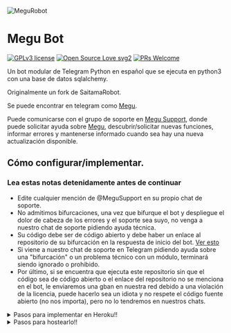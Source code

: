 ![MeguRobot](https://telegra.ph/file/4645f09a45e70298624d7.jpg)
# Megu Bot 
[![GPLv3 license](https://img.shields.io/badge/License-GPLv3-blue.svg)](https://perso.crans.org/besson/LICENSE.html) [![Open Source Love svg2](https://badges.frapsoft.com/os/v2/open-source.svg?v=103)](https://github.com/ellerbrock/open-source-badges/) [![PRs Welcome](https://img.shields.io/badge/PRs-welcome-brightgreen.svg?style=flat-square)](https://makeapullrequest.com)


Un bot modular de Telegram Python en español que se ejecuta en python3 con una base de datos sqlalchemy.

Originalmente un fork de SaitamaRobot.

Se puede encontrar en telegram como [Megu](https://t.me/CrimsonMeguRobot).

Puede comunicarse con el grupo de soporte en [Megu Support](https://t.me/MeguSupport), donde puede solicitar ayuda sobre [Megu](https://t.me/CrimsonMeguRobot), descubrir/solicitar nuevas funciones, informar errores y mantenerse informado cuando sea hay una nueva actualización disponible.

## Cómo configurar/implementar.

### Lea estas notas detenidamente antes de continuar
 - Edite cualquier mención de @MeguSupport en su propio chat de soporte.
 - No admitimos bifurcaciones, una vez que bifurque el bot y despliegue el dolor de cabeza de los errores y el soporte sea suyo, no venga a nuestro chat de soporte pidiendo ayuda técnica.
 - Su código debe ser de código abierto y debe haber un enlace al repositorio de su bifurcación en la respuesta de inicio del bot. [Ver esto](https://github.com/NachABR/MeguRobot/blob/f3c76b1c84e14b88a93f3f5a57b4ee748a83c551/MeguRobot/__main__.py#L24)
 - Si viene a nuestro chat de soporte en Telegram pidiendo ayuda sobre una "bifurcación" o un problema técnico con un módulo, terminará siendo ignorado o prohibido.
 - Por último, si se encuentra que ejecuta este repositorio sin que el código sea de código abierto o el enlace del repositorio no se menciona en el bot, le enviaremos una gban en nuestra red debido a una violación de la licencia, puede hacerlo sea un idiota y no respete el código fuente abierto (no nos importa), pero no lo tendremos en nuestros chats.
<details>
<summary>Pasos para implementar en Heroku!!</summary>

```
Complete todos los detalles, ¡Implemente!
Ahora vaya a https://dashboard.heroku.com/apps/(app-name)/resources (Reemplace (app-name) con el nombre de su aplicación)
Encienda el dinamómetro del trabajador (no se preocupe, es gratis :D) y Webhook
Ahora envíe el bot /start. Si no responde, vaya a https://dashboard.heroku.com/apps/(app-name)/settings y elimine el webhook y el puerto.
```
[![Deploy](https://www.herokucdn.com/deploy/button.svg)](https://heroku.com/deploy?template=https://github.com/NachABR/MeguRobot.git)

</details>
<details>
 <summary>Pasos para hostearlo!!</summary>

  ## Configuración del bot (¡lea esto antes de intentar usarlo!):
¡Asegúrese de usar python 3.6, ya que no puedo garantizar que todo funcione como se esperaba en versiones anteriores de Python!
Esto se debe a que el análisis de markdown se realiza iterando a través de un dictado, que está ordenado por defecto en 3.6.

  ### Configuración

Hay dos formas posibles de configurar su bot: un archivo config.py o variables ENV.

La versión preferida es usar un archivo `config.py`, ya que facilita ver todas las configuraciones agrupadas.
Este archivo debe colocarse en su carpeta `MeguRobot`, junto con el archivo `__main__.py`.
Aquí es donde se cargará su token de bot, así como el URI de su base de datos (si está usando una base de datos), y la mayoría de
sus otras configuraciones.

Se recomienda importar sample_config y extender la clase Config, ya que esto asegurará que su configuración contenga todos
valores predeterminados establecidos en sample_config, lo que facilita la actualización.

Un ejemplo de archivo `config.py` podría ser:
```
from MeguRobot.sample_config import Config

class Development(Config):
    OWNER_ID = 254318997 # Su ID de telegram.
    OWNER_USERNAME = "SonOfLars" # Su nombre de usuario de telegram.
    API_KEY = "your bot api key" # Su clave api, tal como la proporciona @botfather.
    SQLALCHEMY_DATABASE_URI = 'postgresql://nombredeusuario:contraseña@localhost:5432/database' # Credenciales de base de datos de muestra.
    JOIN_LOGGER = '-1234567890' # Algún chat grupal donde su bot este ahí.
    USE_JOIN_LOGGER = True
    SUDO_USERS = [18673980, 83489514] # Lista de identificadores de usuarios que tienen acceso superusuario al bot.
    LOAD = []
    NO_LOAD = ['translation']
```

Si no puede tener un archivo config.py (EG en Heroku), también es posible usar variables de entorno.
Se admiten las siguientes variables de entorno:
 - `ENV`: Establecer esto en CUALQUIER COSA habilitará las variables env

 - `TOKEN`: Su token de bot, como una cadena.
 - `OWNER_ID`: un número entero que consiste en su ID de propietario
 - `OWNER_USERNAME`: Su nombre de usuario

 - `DATABASE_URL`: URL de su base de datos
 - `JOIN_LOGGER`: Opcional: Un chat donde se almacenan los registros de entrada del bot.
 - `LOAD`: Lista de módulos separados por espacios que le gustaría cargar
 - `NO_LOAD`: Lista de módulos separados por espacios que le gustaría NO cargar
 - `WEBHOOK`: Configurar esto en CUALQUIER COSA habilitará webhooks cuando esté en modo env
 mensajes
 - `URL`: La URL a la que debe conectarse su webhook (solo se necesita para el modo webhook)

 - `SUDO_USERS`: Una lista separada por espacios de user_ids que deben considerarse usuarios sudo
 - `SUPPORT_USERS`: una lista separada por espacios de user_ids que deben considerarse usuarios de soporte (pueden usar gban/ungban, nada más)
 - `WHITELIST_USERS`: Una lista separada por espacios de user_ids que deben considerarse en la lista blanca; no se pueden prohibir.
 - `DONATION_LINK`: Opcional: enlace donde te gustaría recibir donaciones.
 - `CERT_PATH`: Ruta a su certificado de webhook
 - `PORT`: Puerto que se utilizará para sus webhooks
 - `DEL_CMDS`: si eliminar comandos de usuarios que no tienen derechos para usar ese comando
 - `STRICT_GBAN`: Aplicar gbans en grupos nuevos y antiguos. Cuando un usuario de gbanned hable, será expulsado.
 - `WORKERS`: Número de subprocesos a utilizar. 8 es la cantidad recomendada (y predeterminada), pero su experiencia puede variar.
 __Nota__ que volverse loco con más subprocesos no necesariamente acelerará su bot, dada la gran cantidad de datos SQL
 accesos, y la forma en que funcionan las llamadas asincrónicas de Python.
 - `BAN_STICKER`: Qué etiqueta usar al prohibir personas.
 - `ALLOW_EXCL`: Si se permite el uso de signos de exclamación ! para comandos y /.

  ### Dependencias de Python

Instale las dependencias de Python necesarias moviéndose al directorio del proyecto y ejecutando:

`pip3 install -r requirements.txt`.

Esto instalará todos los paquetes de Python necesarios.

  ### Base de datos

Si desea utilizar un módulo dependiente de la base de datos (por ejemplo: bloqueos, notas, información de usuario, usuarios, filtros, bienvenidos),
necesitará tener una base de datos instalada en su sistema. Yo uso Postgres, por lo que recomiendo usarlo para una compatibilidad óptima.

En el caso de Postgres, así es como configuraría una base de datos en un sistema Debian/Ubuntu. Otras distribuciones pueden variar.

- Instalar postgresql:

`sudo apt-get update && sudo apt-get install postgresql`

- Cambiar al usuario de Postgres:

`sudo su - postgres`

- Cree un nuevo usuario de base de datos (cambie YOUR_USER apropiadamente):

`createuser -P -s -e YOUR_USER`

A continuación, deberá introducir su contraseña.

- Crea una nueva tabla de base de datos:

`createdb -O YOUR_USER YOUR_DB_NAME`

Cambie YOUR_USER y YOUR_DB_NAME de forma adecuada.

- Finalmente:

`psql YOUR_DB_NAME -h YOUR_HOST YOUR_USER`

Esto le permitirá conectarse a su base de datos a través de su terminal.
Por defecto, YOUR_HOST debería ser 0.0.0.0:5432.

Ahora debería poder crear el URI de su base de datos. Esto será:

`sqldbtype://nombredeusuario:pw@hostname:puerto/db_name`

Reemplace sqldbtype con la base de datos que esté utilizando (por ejemplo, Postgres, MySQL, SQLite, etc.)
repita para su nombre de usuario, contraseña, nombre de host (localhost?), puerto (5432?) y nombre de base de datos.

  ## Módulos
   ### Configuración del orden de carga.

El orden de carga del módulo se puede cambiar a través de los ajustes de configuración `LOAD` y `NO_LOAD`.
Ambos deben representar listas.

Si `LOAD` es una lista vacía, todos los módulos en `modules/`se seleccionarán para cargar de forma predeterminada.

Si "NO_LOAD" no está presente o es una lista vacía, se cargarán todos los módulos seleccionados para cargar.

Si un módulo está tanto en `LOAD` como en `NO_LOAD`, el módulo no se cargará; `NO_LOAD` tiene prioridad.

   ### Creando tus propios módulos.

La creación de un módulo se ha simplificado tanto como ha sido posible, pero no dude en sugerir una simplificación adicional.

Todo lo que se necesita es que su archivo .py esté en la carpeta de módulos.

Para agregar comandos, asegúrese de importar el despachador a través de

`from MeguRobot import dispatcher`.

Luego puede agregar comandos usando el habitual

`dispatcher.add_handler()`.

Asignar la variable `__help__` a una cadena que describe los módulos disponibles
Los comandos permitirán al bot cargarlo y agregar la documentación para
su módulo al comando `/help`. Establecer la variable `__mod_name__` también le permitirá usar un nombre más agradable y fácil de usar para un módulo.

La función `__migrate__()` se usa para migrar chats: cuando un chat se actualiza a un supergrupo, la ID cambia, por lo que
es necesario migrarlo en la base de datos.

La función `__stats__()` es para recuperar estadísticas del módulo, por ejemplo, número de usuarios, número de chats. Esto se accede
a través del comando `/stats`, que solo está disponible para el propietario del bot.

## Iniciando el bot.

Una vez que haya configurado su base de datos y su configuración esté completa, simplemente ejecute el archivo bat (si está en Windows) o ejecute (Linux):

`python3 -m MeguRobot`

Puede usar [nssm](https://nssm.cc/usage) para instalar el bot como servicio en Windows y configurarlo para que se reinicie en /gitpull
Asegúrese de editar el inicio y reiniciar los murciélagos según sus necesidades.
Nota: el bate de reinicio requiere que el control de la cuenta de usuario esté deshabilitado.

Para consultas o cualquier problema relacionado con el bot, abra un ticket de problema o visítenos en [Megu Support](https://t.me/MeguSupport)
## Cómo configurar Heroku
Para empezar, haga clic en este botón

[![Deploy](https://www.herokucdn.com/deploy/button.svg)](https://heroku.com/deploy?template=https://github.com/NachABR/MeguRobot.git)


## Créditos
El bot se basa en el trabajo original realizado por [PaulSonOfLars](https://github.com/PaulSonOfLars)
Este repositorio acaba de renovarse para adaptarse a una comunidad centrada en el anime. Todos los créditos originales son para Paul y su dedicación. Sin sus esfuerzos, esta bifurcación no habría sido posible!


Cualquier otra autoría/créditos se puede ver a través de las confirmaciones.

Si falta alguno, háganoslo saber en [Megu Support](https://t.me/OnePunchSupport) o simplemente envíe una solicitud de extracción en el archivo README.

